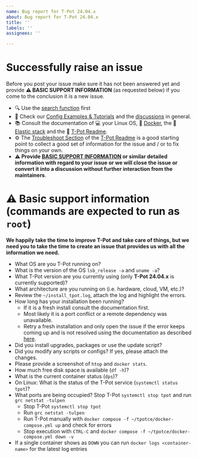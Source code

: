```yaml
---
name: Bug report for T-Pot 24.04.x
about: Bug report for T-Pot 24.04.x
title: ''
labels: ''
assignees: ''

---
```


# Successfully raise an issue
Before you post your issue make sure it has not been answered yet and provide **⚠️ BASIC SUPPORT INFORMATION** (as requested below) if you come to the conclusion it is a new issue.

- 🔍 Use the [search function](https://github.com/telekom-security/tpotce/issues?utf8=%E2%9C%93&q=) first
- 🧐 Check our [Config Examples & Tutorials](https://github.com/telekom-security/tpotce/discussions/categories/config-examples-tutorials) and the [discussions](https://github.com/telekom-security/tpotce/discussions) in general.
- 📚 Consult the documentation of 💻 your Linux OS, 🐳 [Docker](https://docs.docker.com/), the 🦌 [Elastic stack](https://www.elastic.co/guide/index.html) and the 🍯 [T-Pot Readme](https://github.com/telekom-security/tpotce/blob/master/README.md).
- ⚙️ The [Troubleshoot Section](https://github.com/telekom-security/tpotce?tab=readme-ov-file#troubleshooting) of the [T-Pot Readme](https://github.com/telekom-security/tpotce/blob/master/README.md) is a good starting point to collect a good set of information for the issue and / or to fix things on your own.
- **⚠️ Provide [BASIC SUPPORT INFORMATION](#-basic-support-information-commands-are-expected-to-run-as-root) or similar detailed information with regard to your issue or we will close the issue or convert it into a discussion without further interaction from the maintainers**.<br>

# ⚠️ Basic support information (commands are expected to run as `root`)

**We happily take the time to improve T-Pot and take care of things, but we need you to take the time to create an issue that provides us with all the information we need.** 

- What OS are you T-Pot running on?
- What is the version of the OS `lsb_release -a` and `uname -a`?
- What T-Pot version are you currently using (only **T-Pot 24.04.x** is currently supported)?
- What architecture are you running on (i.e. hardware, cloud, VM, etc.)?
- Review the `~/install_tpot.log`, attach the log and highlight the errors.
- How long has your installation been running?
  - If it is a fresh install consult the documentation first.
  - Most likely it is a port conflict or a remote dependency was unavailable.
  - Retry a fresh installation and only open the issue if the error keeps coming up and is not resolved using the documentation as described [here](#how-to-raise-an-issue).  
- Did you install upgrades, packages or use the update script?
- Did you modify any scripts or configs? If yes, please attach the changes.
- Please provide a screenshot of `htop` and `docker stats`.
- How much free disk space is available (`df -h`)?
- What is the current container status (`dps`)?
- On Linux: What is the status of the T-Pot service (`systemctl status tpot`)?
- What ports are being occupied? Stop T-Pot `systemctl stop tpot` and run `grc netstat -tulpen`
  - Stop T-Pot `systemctl stop tpot`
  - Run `grc netstat -tulpen`
  - Run T-Pot manually with `docker compose -f ~/tpotce/docker-compose.yml up` and check for errors
  - Stop execution with `CTRL-C` and `docker compose -f ~/tpotce/docker-compose.yml down -v`
- If a single container shows as `DOWN` you can run `docker logs <container-name>` for the latest log entries
